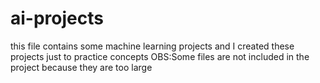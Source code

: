 # ai-projects
this file contains some machine learning projects and I created these projects just to practice concepts
OBS:Some files are not included in the project because they are too large
